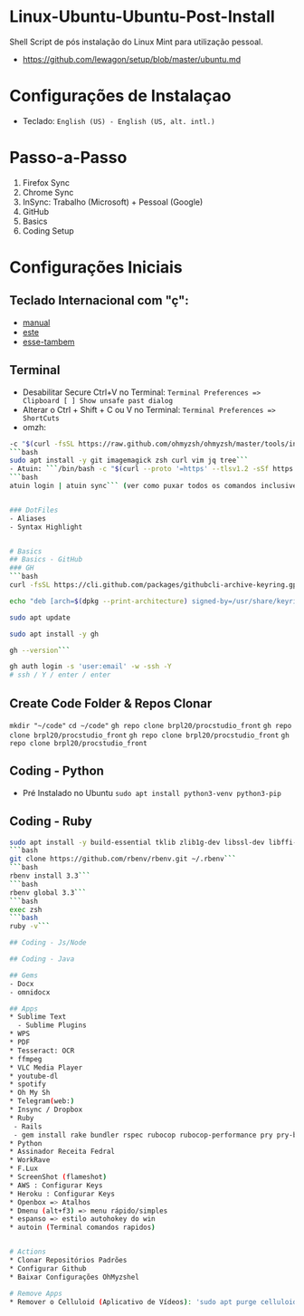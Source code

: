 # Linux-Ubuntu-Ubuntu-Post-Install
Shell Script de pós instalação do Linux Mint para utilização pessoal.

- https://github.com/lewagon/setup/blob/master/ubuntu.md

# Configurações de Instalaçao
- Teclado: `English (US) - English (US, alt. intl.)`

# Passo-a-Passo
1. Firefox Sync
2. Chrome Sync
3. InSync: Trabalho (Microsoft) + Pessoal (Google)
4. GitHub
5. Basics
6. Coding Setup 

# Configurações Iniciais
## Teclado Internacional com "ç":
  - [manual](https://www.vivaolinux.com.br/topico/Debian/Teclado-US-internacional-nao-consigo-configurar-para-usar-acentos-e-nem-cedilha)
  - [este](https://ubuntuforum-br.org/index.php/topic,123209.0.html)
  - [esse-tambem](https://www.danielkossmann.com/ajeitando-cedilha-errado-ubuntu-linux/)

## Terminal
- Desabilitar Secure Ctrl+V no Terminal: `Terminal Preferences => Clipboard [ ] Show unsafe past dialog`
- Alterar o Ctrl + Shift + C ou V no Terminal: `Terminal Preferences => ShortCuts`
- omzh:
```bash
-c "$(curl -fsSL https://raw.github.com/ohmyzsh/ohmyzsh/master/tools/install.sh)"```
```bash
sudo apt install -y git imagemagick zsh curl vim jq tree```
- Atuin: ```/bin/bash -c "$(curl --proto '=https' --tlsv1.2 -sSf https://setup.atuin.sh)"```
```bash 
atuin login | atuin sync``` (ver como puxar todos os comandos inclusive das versões passadas) ToDO


### DotFiles 
- Aliases
- Syntax Highlight


# Basics
## Basics - GitHub 
### GH
```bash
curl -fsSL https://cli.github.com/packages/githubcli-archive-keyring.gpg | sudo dd of=/usr/share/keyrings/githubcli-archive-keyring.gpg
```

```bash
echo "deb [arch=$(dpkg --print-architecture) signed-by=/usr/share/keyrings/githubcli-archive-keyring.gpg] https://cli.github.com/packages stable main" | sudo tee /etc/apt/sources.list.d/github-cli.list > /dev/null
```

```bash
sudo apt update
```

```bash
sudo apt install -y gh
```

```bash
gh --version```
```

```bash
gh auth login -s 'user:email' -w -ssh -Y
# ssh / Y / enter / enter
``` 

## Create Code Folder & Repos Clonar 
`mkdir "~/code"`
`cd ~/code"`
```gh repo clone brpl20/procstudio_front``` 
```gh repo clone brpl20/procstudio_front``` 
```gh repo clone brpl20/procstudio_front``` 
```gh repo clone brpl20/procstudio_front``` 

## Coding - Python
- Pré Instalado no Ubuntu
```sudo apt install python3-venv python3-pip```

## Coding - Ruby
```bash
sudo apt install -y build-essential tklib zlib1g-dev libssl-dev libffi-dev libxml2 libxml2-dev libxslt1-dev libreadline-dev libyaml-dev```
```bash
git clone https://github.com/rbenv/rbenv.git ~/.rbenv```
```bash
rbenv install 3.3```
```bash
rbenv global 3.3```
```bash
exec zsh
```bash
ruby -v```

## Coding - Js/Node

## Coding - Java

## Gems
- Docx 
- omnidocx

## Apps 
* Sublime Text 
  - Sublime Plugins
* WPS 
* PDF 
* Tesseract: OCR
* ffmpeg
* VLC Media Player 
* youtube-dl
* spotify
* Oh My Sh
* Telegram(web:)
* Insync / Dropbox 
* Ruby
 - Rails 
 - gem install rake bundler rspec rubocop rubocop-performance pry pry-byebug hub colored octokit 
* Python
* Assinador Receita Fedral 
* WorkRave
* F.Lux
* ScreenShot (flameshot)
* AWS : Configurar Keys 
* Heroku : Configurar Keys
* Openbox => Atalhos
* Dmenu (alt+f3) => menu rápido/simples
* espanso => estilo autohokey do win
* autoin (Terminal comandos rapidos)


# Actions 
* Clonar Repositórios Padrões
* Configurar Github
* Baixar Configurações OhMyzshel 

# Remove Apps
* Remover o Celluloid (Aplicativo de Vídeos): 'sudo apt purge celluloid'
